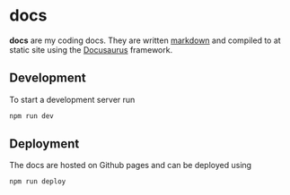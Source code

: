 # docs

**docs** are my coding docs. They are written
[markdown](https://www.markdownguide.org/) and compiled to at static site using
the [Docusaurus](https://docusaurus.io/) framework.

## Development

To start a development server run

```sh
npm run dev
```

## Deployment

The docs are hosted on Github pages and can be deployed using

```sh
npm run deploy
```
